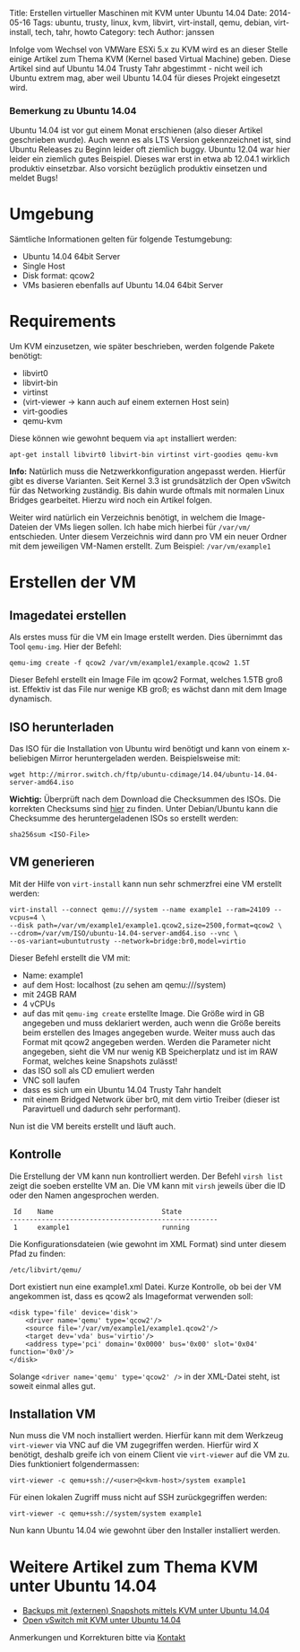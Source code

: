 Title: Erstellen virtueller Maschinen mit KVM unter Ubuntu 14.04 
Date: 2014-05-16
Tags: ubuntu, trusty, linux, kvm, libvirt, virt-install, qemu, debian, virt-install, tech, tahr, howto 
Category: tech 
Author: janssen

Infolge vom Wechsel von VMWare ESXi 5.x zu KVM wird es an dieser Stelle einige Artikel zum Thema KVM (Kernel based Virtual Machine) geben. Diese Artikel sind auf Ubuntu 14.04 Trusty Tahr abgestimmt - nicht weil ich Ubuntu extrem mag, aber weil Ubuntu 14.04 für dieses Projekt eingesetzt wird.

### Bemerkung zu Ubuntu 14.04
Ubuntu 14.04 ist vor gut einem Monat erschienen (also dieser Artikel geschrieben wurde). Auch wenn es als LTS Version gekennzeichnet ist, sind Ubuntu Releases zu Beginn leider oft ziemlich buggy. Ubuntu 12.04 war hier leider ein ziemlich gutes Beispiel. Dieses war erst in etwa ab 12.04.1 wirklich produktiv einsetzbar. Also vorsicht bezüglich produktiv einsetzen und meldet Bugs!


# Umgebung
Sämtliche Informationen gelten für folgende Testumgebung:

* Ubuntu 14.04 64bit Server
* Single Host
* Disk format: qcow2
* VMs basieren ebenfalls auf Ubuntu 14.04 64bit Server

# Requirements
Um KVM einzusetzen, wie später beschrieben, werden folgende Pakete benötigt:

* libvirt0
* libvirt-bin
* virtinst
* (virt-viewer -> kann auch auf einem externen Host sein)
* virt-goodies
* qemu-kvm

Diese können wie gewohnt bequem via `apt` installiert werden:

	apt-get install libvirt0 libvirt-bin virtinst virt-goodies qemu-kvm

__Info:__ Natürlich muss die Netzwerkkonfiguration angepasst werden. Hierfür gibt es diverse Varianten. Seit Kernel 3.3 ist grundsätzlich der Open vSwitch für das Networking zuständig. Bis dahin wurde oftmals mit normalen Linux Bridges gearbeitet. Hierzu wird noch ein Artikel folgen.

Weiter wird natürlich ein Verzeichnis benötigt, in welchem die Image-Dateien der VMs liegen sollen. Ich habe mich hierbei für `/var/vm/` entschieden. Unter diesem Verzeichnis wird dann pro VM ein neuer Ordner mit dem jeweiligen VM-Namen erstellt. Zum Beispiel: `/var/vm/example1`


# Erstellen der VM
## Imagedatei erstellen
Als erstes muss für die VM ein Image erstellt werden. Dies übernimmt das Tool `qemu-img`. Hier der Befehl:

	qemu-img create -f qcow2 /var/vm/example1/example.qcow2 1.5T

Dieser Befehl erstellt ein Image File im qcow2 Format, welches 1.5TB groß ist. Effektiv ist das File nur wenige KB groß; es wächst dann mit dem Image dynamisch.

## ISO herunterladen
Das ISO für die Installation von Ubuntu wird benötigt und kann von einem x-beliebigen Mirror heruntergeladen werden. Beispielsweise mit:

	wget http://mirror.switch.ch/ftp/ubuntu-cdimage/14.04/ubuntu-14.04-server-amd64.iso

__Wichtig:__ Überprüft nach dem Download die Checksummen des ISOs. Die korrekten Checksums sind [hier](http://mirror.switch.ch/ftp/ubuntu-cdimage/14.04/SHA256SUMS) zu finden. Unter Debian/Ubuntu kann die Checksumme des heruntergeladenen ISOs so erstellt werden:

	sha256sum <ISO-File>

## VM generieren
Mit der Hilfe von `virt-install` kann nun sehr schmerzfrei eine VM erstellt werden:

	virt-install --connect qemu:///system --name example1 --ram=24109 --vcpus=4 \
	--disk path=/var/vm/example1/example1.qcow2,size=2500,format=qcow2 \
	--cdrom=/var/vm/ISO/ubuntu-14.04-server-amd64.iso --vnc \ 
	--os-variant=ubuntutrusty --network=bridge:br0,model=virtio

Dieser Befehl erstellt die VM mit:

* Name: example1
* auf dem Host: localhost (zu sehen am qemu:///system)
* mit 24GB RAM
* 4 vCPUs
* auf das mit `qemu-img create` erstellte Image. Die Größe wird in GB angegeben und muss deklariert werden, auch wenn die Größe bereits beim erstellen des Images angegeben wurde. Weiter muss auch das Format mit qcow2 angegeben werden. Werden die Parameter nicht angegeben, sieht die VM nur wenig KB Speicherplatz und ist im RAW Format, welches keine Snapshots zulässt!
* das ISO soll als CD emuliert werden
* VNC soll laufen
* dass es sich um ein Ubuntu 14.04 Trusty Tahr handelt
* mit einem Bridged Network über br0, mit dem virtio Treiber (dieser ist Paravirtuell und dadurch sehr performant).

Nun ist die VM bereits erstellt und läuft auch.  

## Kontrolle
Die Erstellung der VM kann nun kontrolliert werden. Der Befehl `virsh list` zeigt die soeben erstellte VM an. Die VM kann mit `virsh` jeweils über die ID oder den Namen angesprochen werden.

	 Id    Name                           State
	----------------------------------------------------
	 1     example1                       running

Die Konfigurationsdateien (wie gewohnt im XML Format) sind unter diesem Pfad zu finden:

	/etc/libvirt/qemu/

Dort existiert nun eine example1.xml Datei. Kurze Kontrolle, ob bei der VM angekommen ist, dass es qcow2 als Imageformat verwenden soll:

	<disk type='file' device='disk'>
		<driver name='qemu' type='qcow2'/>
		<source file='/var/vm/example1/example1.qcow2'/>
		<target dev='vda' bus='virtio'/>
		<address type='pci' domain='0x0000' bus='0x00' slot='0x04' function='0x0'/>
	</disk>

Solange `<driver name='qemu' type='qcow2' />` in der XML-Datei steht, ist soweit einmal alles gut.


## Installation VM
Nun muss die VM noch installiert werden. Hierfür kann mit dem Werkzeug `virt-viewer` via VNC auf die VM zugegriffen werden. Hierfür wird X benötigt, deshalb greife ich von einem Client vie `virt-viewer` auf die VM zu. Dies funktioniert folgendermassen:

	virt-viewer -c qemu+ssh://<user>@<kvm-host>/system example1 

Für einen lokalen Zugriff muss nicht auf SSH zurückgegriffen werden:

	virt-viewer -c qemu+ssh://system/system example1

Nun kann Ubuntu 14.04 wie gewohnt über den Installer installiert werden.

# Weitere Artikel zum Thema KVM unter Ubuntu 14.04

* [Backups mit (externen) Snapshots mittels KVM unter Ubuntu 14.04](http://aurka.com/backups-mit-externen-snapshots-mittels-kvm-unter-ubuntu-1404.html)
* [Open vSwitch mit KVM unter Ubuntu 14.04](http://aurka.com/open-vswitch-mit-kvm-unter-ubuntu-1404.html)

Anmerkungen und Korrekturen bitte via [Kontakt](http://aurka.com/pages/about.html)
